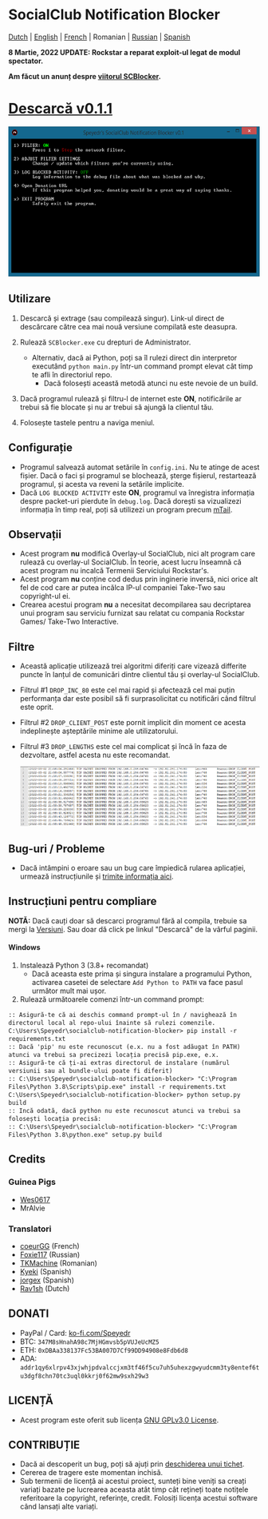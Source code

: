 # SocialClub Notification Blocker

[Dutch](../NL/README.md) | [English](../../README.md) | [French](../FR/README.md) | Romanian | [Russian](../RU/README.md) | [Spanish](../ES/README.md)

**8 Martie, 2022 UPDATE: Rockstar a reparat exploit-ul legat de modul spectator.**

**Am făcut un anunț despre [viitorul SCBlocker](https://github.com/Speyedr/socialclub-notification-blocker/discussions/12).**

# [Descarcă v0.1.1](https://github.com/Speyedr/socialclub-notification-blocker/releases/download/v0.1.1/SocialClubBlocker-0.1.1.zip)

<img src="/img/SCBlockerTease1.png" alt="Main Menu" height=300 width=562>

## Utilizare
1. Descarcă și extrage (sau compilează singur). Link-ul direct de descărcare către cea mai nouă versiune compilată este deasupra.
2. Rulează `SCBlocker.exe` cu drepturi de Administrator.

    - Alternativ, dacă ai Python, poți sa îl rulezi direct din interpretor executând `python main.py` într-un command prompt elevat cât timp te afli în directoriul repo.
      - Dacă folosești această metodă atunci nu este nevoie de un build.
4. Dacă programul rulează și filtru-l de internet este **ON**, notificările ar trebui să fie blocate și nu ar trebui să ajungă la clientul tău.
5. Folosește tastele pentru a naviga meniul.

## Configurație
 - Programul salvează automat setările în `config.ini`. Nu te atinge de acest fișier. Dacă o faci și programul se blochează, șterge fișierul, restartează programul, și acesta va reveni la setările implicite.
 - Dacă `LOG BLOCKED ACTIVITY` este **ON**, programul va înregistra informația despre packet-uri pierdute în `debug.log`. Dacă dorești sa vizualizezi informația în timp real, poți să utilizezi un program precum [mTail](http://ophilipp.free.fr/op_tail.htm).

## Observații
 - Acest program **nu** modifică Overlay-ul SocialClub, nici alt program care rulează cu overlay-ul SocialClub. În teorie, acest lucru înseamnă că acest program nu incalcă Termenii Serviciului Rockstar's.
 - Acest program **nu** conține cod dedus prin inginerie inversă, nici orice alt fel de cod care ar putea incălca IP-ul companiei Take-Two sau copyright-ul ei.
 - Crearea acestui program **nu** a necesitat decompilarea sau decriptarea unui program sau serviciu furnizat sau relatat cu compania Rockstar Games/ Take-Two Interactive.

## Filtre
 - Această aplicație utilizează trei algoritmi diferiți care vizează differite puncte în lanțul de comunicări dintre clientul tău și overlay-ul SocialClub.
 - Filtrul #&#x2060;1 `DROP_INC_80` este cel mai rapid și afectează cel mai puțin performanța dar este posibil să fi surprasolicitat cu notificări când filtrul este oprit.
 - Filtrul #&#x2060;2 `DROP_CLIENT_POST` este pornit implicit din moment ce acesta indeplinește așteptările minime ale utilizatorului.
 - Filtrul #&#x2060;3 `DROP_LENGTHS` este cel mai complicat și încă în faza de dezvoltare, astfel acesta nu este recomandat.

   <img src="/img/SCBlockerTease3.png" alt="Logging dropped packets" height=120 width=527>

## Bug-uri / Probleme
 - Dacă intâmpini o eroare sau un bug care împiedică rularea aplicației, urmează instrucțiunile și [trimite informația aici](https://github.com/Speyedr/socialclub-notification-blocker/issues/new/choose).

## Instrucțiuni pentru compliare
**NOTĂ:** Dacă cauți doar să descarci programul fără al compila, trebuie sa mergi la [Versiuni](https://github.com/Speyedr/socialclub-notification-blocker/releases). Sau doar dă click pe linkul "Descarcă" de la vârful paginii.
#### Windows

1) Instalează Python 3 (3.8+ recomandat)
    - Dacă aceasta este prima și singura instalare a programului Python, activarea casetei de selectare `Add Python to PATH` va face pasul următor mult mai ușor.
2) Rulează următoarele comenzi într-un command prompt:
```
:: Asigură-te că ai deschis command prompt-ul în / navighează în directorul local al repo-ului înainte să rulezi comenzile.
C:\Users\Speyedr\socialclub-notification-blocker> pip install -r requirements.txt
:: Dacă 'pip' nu este recunoscut (e.x. nu a fost adăugat în PATH) atunci va trebui sa precizezi locația precisă pip.exe, e.x.
:: Asigură-te că ți-ai extras directorul de instalare (numărul versiunii sau al bundle-ului poate fi diferit)
:: C:\Users\Speyedr\socialclub-notification-blocker> "C:\Program Files\Python 3.8\Scripts\pip.exe" install -r requirements.txt
C:\Users\Speyedr\socialclub-notification-blocker> python setup.py build
:: Incă odată, dacă python nu este recunoscut atunci va trebui sa folosești locația precisă:
:: C:\Users\Speyedr\socialclub-notification-blocker> "C:\Program Files\Python 3.8\python.exe" setup.py build
```

## Credits

### Guinea Pigs

- [Wes0617](https://github.com/Wes0617)
- MrAlvie

### Translatori

- [coeurGG](https://github.com/coeurGG) (French)
- [Foxie117](https://github.com/Foxie1171) (Russian)
- [TKMachine](https://github.com/TKMachine) (Romanian)
- [Kyeki](https://github.com/Kyekii) (Spanish)
- [jorgex](https://github.com/jorgex94) (Spanish)
- [Rav1sh](https://github.com/Rav1sh) (Dutch)

## DONATI
 - PayPal / Card: [ko-fi.com/Speyedr](https://ko-fi.com/speyedr)
 - BTC: `347M8sHnahA98c7MjHGmvsb5pVUJeUcMZ5`
 - ETH: `0xDBAa338137Fc53BA007D7Cf99DD94908e8Fdb6d8`
 - ADA: `addr1qy6xlrpv43xjwhjpdvalccjxm3tf46f5cu7uh5uhexzgwyudcmm3ty8entef6tu3dgf8chn70tc3uql0kkrj0f62mw9sxh29w3`

## LICENȚĂ
 - Acest program este oferit sub licența [GNU GPLv3.0 License](LICENSE).

## CONTRIBUȚIE
 - Dacă ai descoperit un bug, poți să ajuți prin [deschiderea unui tichet](https://github.com/Speyedr/socialclub-notification-blocker/issues/new/choose).
 - Cererea de tragere este momentan inchisă.
 - Sub termenii de licență ai acestui proiect, sunteți bine veniți sa creați variați bazate pe lucrearea aceasta atât timp cât rețineți toate notițele referitoare la copyright, referințe, credit. Folosiți licența acestui software când lansați alte variați.